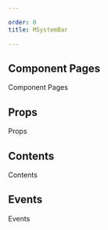 ```yaml
---

order: 0
title: MSystemBar

---
```

 
## Component Pages
 
Component Pages
 
## Props
 
Props
 
## Contents
 
Contents
 
## Events
 
Events
 
